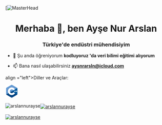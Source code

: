  [![MasterHead](https://www.google.com/imgres?imgurl=https%3A%2F%2Fcodigno.com%2Fwp-content%2Fuploads%2F2023%2F02%2Fgithub-nedir-1.webp&tbnid=fAAQPLXJEnTKgM&vet=12ahUKEwjz4cr31OSCAxWPxwIHHTF1Da4QMyhSegUIARCNAg..i&imgrefurl=https%3A%2F%2Fcodigno.com%2Fgithub-nedir%2F&docid=jwPBFjVtVQ4vdM&w=1500&h=600&q=github%20foto%C4%9Fraf%20&ved=2ahUKEwjz4cr31OSCAxWPxwIHHTF1Da4QMyhSegUIARCNAg)

<h1 align="center">Merhaba 👋, ben Ayşe Nur Arslan</h1>
<h3 align="center">Türkiye'de endüstri mühendisiyim</h3>

- 🌱 Şu anda öğreniyorum **kodluyoruz 'da veri bilimi eğitimi alıyorum**

- 📫 Bana nasıl ulaşabilirsiniz **aysnrarsln@icloud.com**





align ="left">Diller ve Araçlar:</h3>
<p align = "left"> <a href = "https://www.w3schools.com/cpp/" target = "_blank" rel = "noreferrer"> <img src = "https://raw.githubusercontent.com/devicons/devicon/master/icons/cplusplus/cplusplus-original.svg" alt = "cplusplus" width = "40" height = "40"/> </ a> </p>

<p><img align="left" src="https://github-readme-stats.vercel.app/api/top-langs?username=arslannurayse&show_icons=true&locale=en&layout=compact" alt ="arslannurayse" /></p>

<p> <img align="center" src="https://github-readme-stats.vercel.app/api?username=arslannurayse&show_icons=true&locale=en" alt ="arslannurayse" /></p>

<p><img align = "center" src = "https://github-readme-streak-stats.herokuapp.com/?user=arslannurayse&" alt = "arslannurayse" / ></p>

